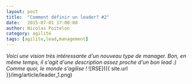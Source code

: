 ```yaml
---
layout: post
title:  "Comment définir un leader? #2"
date:   2015-07-01 17:00:00
author: Nicolas Poitelon
category: agilité
tags: [agilite,lead,management]
---
```


<i>Voici une vision très intéressante d'un nouveau type de manager. Bon, en même temps, il s'agit d'une description assez proche d'un bon lead :) Comme quoi, le monde s'agilise !</i>
![RSE]({{ site.url }}/img/article/leader_1.png)
